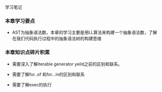 学习笔记
### 本章学习要点
- AST为抽象语法数，本章的学习主要是用LL算法来构建一个抽象语法数，了解在我们代码执行过程中的抽象语法树的构建思维

### 本章知识点碎片积累
- 需要深入了解iterable generator yeild之前的区别和联系。

- 需要了解for..of 和for...in的区别和联系

- 需要了解exec的执行